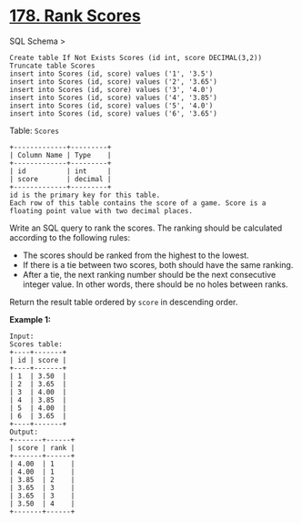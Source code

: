 # [178. Rank Scores](https://leetcode.com/problems/rank-scores/)

SQL Schema >

    Create table If Not Exists Scores (id int, score DECIMAL(3,2))
    Truncate table Scores
    insert into Scores (id, score) values ('1', '3.5')
    insert into Scores (id, score) values ('2', '3.65')
    insert into Scores (id, score) values ('3', '4.0')
    insert into Scores (id, score) values ('4', '3.85')
    insert into Scores (id, score) values ('5', '4.0')
    insert into Scores (id, score) values ('6', '3.65')

Table: `Scores`

    +-------------+---------+
    | Column Name | Type    |
    +-------------+---------+
    | id          | int     |
    | score       | decimal |
    +-------------+---------+
    id is the primary key for this table.
    Each row of this table contains the score of a game. Score is a floating point value with two decimal places.

Write an SQL query to rank the scores. The ranking should be calculated according to the following rules:

- The scores should be ranked from the highest to the lowest.
- If there is a tie between two scores, both should have the same ranking.
- After a tie, the next ranking number should be the next consecutive integer value. In other words, there should be no holes between ranks.

Return the result table ordered by `score` in descending order.

**Example 1:**

    Input:
    Scores table:
    +----+-------+
    | id | score |
    +----+-------+
    | 1  | 3.50  |
    | 2  | 3.65  |
    | 3  | 4.00  |
    | 4  | 3.85  |
    | 5  | 4.00  |
    | 6  | 3.65  |
    +----+-------+
    Output:
    +-------+------+
    | score | rank |
    +-------+------+
    | 4.00  | 1    |
    | 4.00  | 1    |
    | 3.85  | 2    |
    | 3.65  | 3    |
    | 3.65  | 3    |
    | 3.50  | 4    |
    +-------+------+
